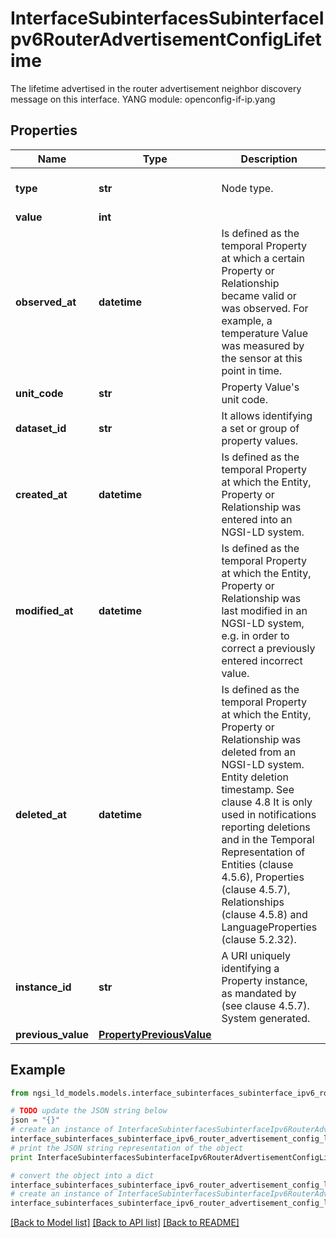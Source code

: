# InterfaceSubinterfacesSubinterfaceIpv6RouterAdvertisementConfigLifetime

The lifetime advertised in the router advertisement neighbor discovery message on this interface.  YANG module: openconfig-if-ip.yang 

## Properties

Name | Type | Description | Notes
------------ | ------------- | ------------- | -------------
**type** | **str** | Node type.  | [optional] [default to 'Property']
**value** | **int** |  | 
**observed_at** | **datetime** | Is defined as the temporal Property at which a certain Property or Relationship became valid or was observed. For example, a temperature Value was measured by the sensor at this point in time.  | [optional] 
**unit_code** | **str** | Property Value&#39;s unit code.  | [optional] 
**dataset_id** | **str** | It allows identifying a set or group of property values.  | [optional] 
**created_at** | **datetime** | Is defined as the temporal Property at which the Entity, Property or Relationship was entered into an NGSI-LD system.  | [optional] [readonly] 
**modified_at** | **datetime** | Is defined as the temporal Property at which the Entity, Property or Relationship was last modified in an NGSI-LD system, e.g. in order to correct a previously entered incorrect value.  | [optional] [readonly] 
**deleted_at** | **datetime** | Is defined as the temporal Property at which the Entity, Property or Relationship was deleted from an NGSI-LD system.  Entity deletion timestamp. See clause 4.8 It is only used in notifications reporting deletions and in the Temporal Representation of Entities (clause 4.5.6), Properties (clause 4.5.7), Relationships (clause 4.5.8) and LanguageProperties (clause 5.2.32).  | [optional] [readonly] 
**instance_id** | **str** | A URI uniquely identifying a Property instance, as mandated by (see clause 4.5.7). System generated.  | [optional] [readonly] 
**previous_value** | [**PropertyPreviousValue**](PropertyPreviousValue.md) |  | [optional] 

## Example

```python
from ngsi_ld_models.models.interface_subinterfaces_subinterface_ipv6_router_advertisement_config_lifetime import InterfaceSubinterfacesSubinterfaceIpv6RouterAdvertisementConfigLifetime

# TODO update the JSON string below
json = "{}"
# create an instance of InterfaceSubinterfacesSubinterfaceIpv6RouterAdvertisementConfigLifetime from a JSON string
interface_subinterfaces_subinterface_ipv6_router_advertisement_config_lifetime_instance = InterfaceSubinterfacesSubinterfaceIpv6RouterAdvertisementConfigLifetime.from_json(json)
# print the JSON string representation of the object
print InterfaceSubinterfacesSubinterfaceIpv6RouterAdvertisementConfigLifetime.to_json()

# convert the object into a dict
interface_subinterfaces_subinterface_ipv6_router_advertisement_config_lifetime_dict = interface_subinterfaces_subinterface_ipv6_router_advertisement_config_lifetime_instance.to_dict()
# create an instance of InterfaceSubinterfacesSubinterfaceIpv6RouterAdvertisementConfigLifetime from a dict
interface_subinterfaces_subinterface_ipv6_router_advertisement_config_lifetime_form_dict = interface_subinterfaces_subinterface_ipv6_router_advertisement_config_lifetime.from_dict(interface_subinterfaces_subinterface_ipv6_router_advertisement_config_lifetime_dict)
```
[[Back to Model list]](../README.md#documentation-for-models) [[Back to API list]](../README.md#documentation-for-api-endpoints) [[Back to README]](../README.md)


